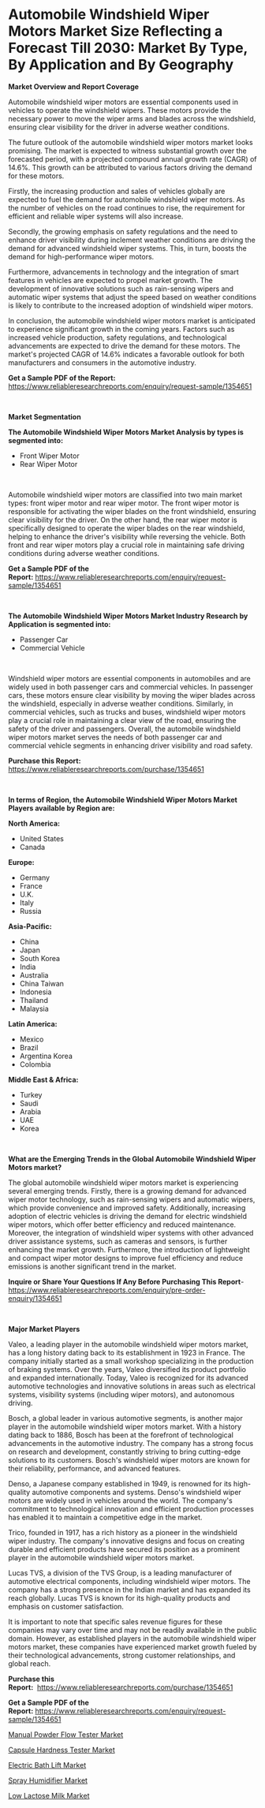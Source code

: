 <p><h1>Automobile Windshield Wiper Motors Market Size Reflecting a Forecast Till 2030: Market By Type, By Application and By Geography</h1></p><p><strong>Market Overview and Report Coverage</strong></p>
<p><p>Automobile windshield wiper motors are essential components used in vehicles to operate the windshield wipers. These motors provide the necessary power to move the wiper arms and blades across the windshield, ensuring clear visibility for the driver in adverse weather conditions. </p><p>The future outlook of the automobile windshield wiper motors market looks promising. The market is expected to witness substantial growth over the forecasted period, with a projected compound annual growth rate (CAGR) of 14.6%. This growth can be attributed to various factors driving the demand for these motors.</p><p>Firstly, the increasing production and sales of vehicles globally are expected to fuel the demand for automobile windshield wiper motors. As the number of vehicles on the road continues to rise, the requirement for efficient and reliable wiper systems will also increase.</p><p>Secondly, the growing emphasis on safety regulations and the need to enhance driver visibility during inclement weather conditions are driving the demand for advanced windshield wiper systems. This, in turn, boosts the demand for high-performance wiper motors.</p><p>Furthermore, advancements in technology and the integration of smart features in vehicles are expected to propel market growth. The development of innovative solutions such as rain-sensing wipers and automatic wiper systems that adjust the speed based on weather conditions is likely to contribute to the increased adoption of windshield wiper motors.</p><p>In conclusion, the automobile windshield wiper motors market is anticipated to experience significant growth in the coming years. Factors such as increased vehicle production, safety regulations, and technological advancements are expected to drive the demand for these motors. The market's projected CAGR of 14.6% indicates a favorable outlook for both manufacturers and consumers in the automotive industry.</p></p>
<p><strong>Get a Sample PDF of the Report:</strong> <a href="https://www.reliableresearchreports.com/enquiry/request-sample/1354651">https://www.reliableresearchreports.com/enquiry/request-sample/1354651</a></p>
<p>&nbsp;</p>
<p><strong>Market Segmentation</strong></p>
<p><strong>The Automobile Windshield Wiper Motors Market Analysis by types is segmented into:</strong></p>
<p><ul><li>Front Wiper Motor</li><li>Rear Wiper Motor</li></ul></p>
<p>&nbsp;</p>
<p><p>Automobile windshield wiper motors are classified into two main market types: front wiper motor and rear wiper motor. The front wiper motor is responsible for activating the wiper blades on the front windshield, ensuring clear visibility for the driver. On the other hand, the rear wiper motor is specifically designed to operate the wiper blades on the rear windshield, helping to enhance the driver's visibility while reversing the vehicle. Both front and rear wiper motors play a crucial role in maintaining safe driving conditions during adverse weather conditions.</p></p>
<p><strong>Get a Sample PDF of the Report:</strong>&nbsp;<a href="https://www.reliableresearchreports.com/enquiry/request-sample/1354651">https://www.reliableresearchreports.com/enquiry/request-sample/1354651</a></p>
<p>&nbsp;</p>
<p><strong>The Automobile Windshield Wiper Motors Market Industry Research by Application is segmented into:</strong></p>
<p><ul><li>Passenger Car</li><li>Commercial Vehicle</li></ul></p>
<p>&nbsp;</p>
<p><p>Windshield wiper motors are essential components in automobiles and are widely used in both passenger cars and commercial vehicles. In passenger cars, these motors ensure clear visibility by moving the wiper blades across the windshield, especially in adverse weather conditions. Similarly, in commercial vehicles, such as trucks and buses, windshield wiper motors play a crucial role in maintaining a clear view of the road, ensuring the safety of the driver and passengers. Overall, the automobile windshield wiper motors market serves the needs of both passenger car and commercial vehicle segments in enhancing driver visibility and road safety.</p></p>
<p><strong>Purchase this Report:</strong>&nbsp; <a href="https://www.reliableresearchreports.com/purchase/1354651">https://www.reliableresearchreports.com/purchase/1354651</a></p>
<p>&nbsp;</p>
<p><strong>In terms of Region, the Automobile Windshield Wiper Motors Market Players available by Region are:</strong></p>
<p>
    <p> <strong> North America: </strong>
        <ul>
            <li>United States</li>
            <li>Canada</li>
        </ul>
        </p> 
    <p> <strong> Europe: </strong>
        <ul>
            <li>Germany</li>
            <li>France</li>
            <li>U.K.</li>
            <li>Italy</li>
            <li>Russia</li>
        </ul>
        </p> 
    <p> <strong> Asia-Pacific: </strong>
        <ul>
            <li>China</li>
            <li>Japan</li>
            <li>South Korea</li>
            <li>India</li>
            <li>Australia</li>
            <li>China Taiwan</li>
            <li>Indonesia</li>
            <li>Thailand</li>
            <li>Malaysia</li>
        </ul>
        </p> 
    <p> <strong> Latin America: </strong>
        <ul>
            <li>Mexico</li>
            <li>Brazil</li>
            <li>Argentina Korea</li>
            <li>Colombia</li>
        </ul>
        </p> 
    <p> <strong> Middle East & Africa: </strong>
        <ul>
            <li>Turkey</li>
            <li>Saudi</li>
            <li>Arabia</li>
            <li>UAE</li>
            <li>Korea</li>
        </ul>
    </p>
    </p>
<p>&nbsp;</p>
<p><strong>What are the Emerging Trends in the Global Automobile Windshield Wiper Motors market?</strong></p>
<p><p>The global automobile windshield wiper motors market is experiencing several emerging trends. Firstly, there is a growing demand for advanced wiper motor technology, such as rain-sensing wipers and automatic wipers, which provide convenience and improved safety. Additionally, increasing adoption of electric vehicles is driving the demand for electric windshield wiper motors, which offer better efficiency and reduced maintenance. Moreover, the integration of windshield wiper systems with other advanced driver assistance systems, such as cameras and sensors, is further enhancing the market growth. Furthermore, the introduction of lightweight and compact wiper motor designs to improve fuel efficiency and reduce emissions is another significant trend in the market.</p></p>
<p><strong>Inquire or Share Your Questions If Any Before Purchasing This Report</strong>- <a href="https://www.reliableresearchreports.com/enquiry/pre-order-enquiry/1354651">https://www.reliableresearchreports.com/enquiry/pre-order-enquiry/1354651</a></p>
<p>&nbsp;</p>
<p><strong>Major Market Players</strong></p>
<p><p>Valeo, a leading player in the automobile windshield wiper motors market, has a long history dating back to its establishment in 1923 in France. The company initially started as a small workshop specializing in the production of braking systems. Over the years, Valeo diversified its product portfolio and expanded internationally. Today, Valeo is recognized for its advanced automotive technologies and innovative solutions in areas such as electrical systems, visibility systems (including wiper motors), and autonomous driving.</p><p>Bosch, a global leader in various automotive segments, is another major player in the automobile windshield wiper motors market. With a history dating back to 1886, Bosch has been at the forefront of technological advancements in the automotive industry. The company has a strong focus on research and development, constantly striving to bring cutting-edge solutions to its customers. Bosch's windshield wiper motors are known for their reliability, performance, and advanced features.</p><p>Denso, a Japanese company established in 1949, is renowned for its high-quality automotive components and systems. Denso's windshield wiper motors are widely used in vehicles around the world. The company's commitment to technological innovation and efficient production processes has enabled it to maintain a competitive edge in the market.</p><p>Trico, founded in 1917, has a rich history as a pioneer in the windshield wiper industry. The company's innovative designs and focus on creating durable and efficient products have secured its position as a prominent player in the automobile windshield wiper motors market.</p><p>Lucas TVS, a division of the TVS Group, is a leading manufacturer of automotive electrical components, including windshield wiper motors. The company has a strong presence in the Indian market and has expanded its reach globally. Lucas TVS is known for its high-quality products and emphasis on customer satisfaction.</p><p>It is important to note that specific sales revenue figures for these companies may vary over time and may not be readily available in the public domain. However, as established players in the automobile windshield wiper motors market, these companies have experienced market growth fueled by their technological advancements, strong customer relationships, and global reach.</p></p>
<p><strong>Purchase this Report:</strong>&nbsp;&nbsp;<a href="https://www.reliableresearchreports.com/purchase/1354651">https://www.reliableresearchreports.com/purchase/1354651</a></p>
<p></p>
<p><strong>Get a Sample PDF of the Report:</strong>&nbsp;<a href="https://www.reliableresearchreports.com/enquiry/request-sample/1354651">https://www.reliableresearchreports.com/enquiry/request-sample/1354651</a></p>
<p><p><a href="https://www.linkedin.com/pulse/manual-powder-flow-tester-market-size-share-global-sjkye/">Manual Powder Flow Tester Market</a></p><p><a href="https://www.linkedin.com/pulse/capsule-hardness-tester-market-size-share-global-analysis-yceae/">Capsule Hardness Tester Market</a></p><p><a href="https://www.linkedin.com/pulse/electric-bath-lift-market-research-report-provides-qlbde/">Electric Bath Lift Market</a></p><p><a href="https://medium.com/@devidwarnerrp23/decoding-spray-humidifier-market-metrics-market-share-trends-and-growth-patterns-c1da89347156">Spray Humidifier Market</a></p><p><a href="https://medium.com/@cletaturner879789/low-lactose-milk-market-size-cagr-trends-2024-2030-567816ebc84b">Low Lactose Milk Market</a></p></p>